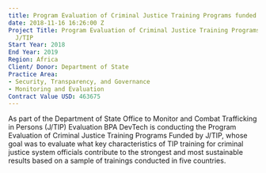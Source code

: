```yaml
---
title: Program Evaluation of Criminal Justice Training Programs funded by J/TIP
date: 2018-11-16 16:26:00 Z
Project Title: Program Evaluation of Criminal Justice Training Programs funded by
  J/TIP
Start Year: 2018
End Year: 2019
Region: Africa
Client/ Donor: Department of State
Practice Area:
- Security, Transparency, and Governance
- Monitoring and Evaluation
Contract Value USD: 463675
---
```


As part of the Department of State Office to Monitor and Combat Trafficking in Persons (J/TIP) Evaluation BPA DevTech is conducting the Program Evaluation of Criminal Justice Training Programs Funded by J/TIP, whose goal was to evaluate what key characteristics of TIP training for criminal justice system officials contribute to the strongest and most sustainable results based on a sample of trainings conducted in five countries.